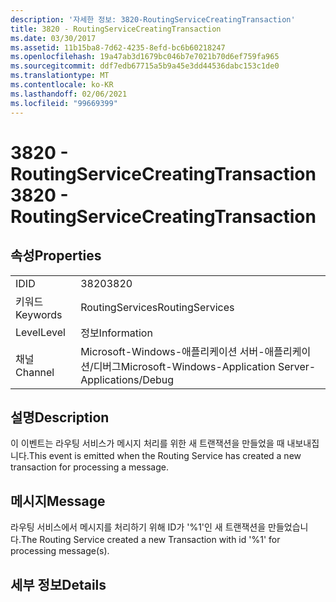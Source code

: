 ```yaml
---
description: '자세한 정보: 3820-RoutingServiceCreatingTransaction'
title: 3820 - RoutingServiceCreatingTransaction
ms.date: 03/30/2017
ms.assetid: 11b15ba8-7d62-4235-8efd-bc6b60218247
ms.openlocfilehash: 19a47ab3d1679bc046b7e7021b70d6ef759fa965
ms.sourcegitcommit: ddf7edb67715a5b9a45e3dd44536dabc153c1de0
ms.translationtype: MT
ms.contentlocale: ko-KR
ms.lasthandoff: 02/06/2021
ms.locfileid: "99669399"
---
```

# <a name="3820---routingservicecreatingtransaction"></a><span data-ttu-id="eac5f-103">3820 - RoutingServiceCreatingTransaction</span><span class="sxs-lookup"><span data-stu-id="eac5f-103">3820 - RoutingServiceCreatingTransaction</span></span>

## <a name="properties"></a><span data-ttu-id="eac5f-104">속성</span><span class="sxs-lookup"><span data-stu-id="eac5f-104">Properties</span></span>  
  
|||  
|-|-|  
|<span data-ttu-id="eac5f-105">ID</span><span class="sxs-lookup"><span data-stu-id="eac5f-105">ID</span></span>|<span data-ttu-id="eac5f-106">3820</span><span class="sxs-lookup"><span data-stu-id="eac5f-106">3820</span></span>|  
|<span data-ttu-id="eac5f-107">키워드</span><span class="sxs-lookup"><span data-stu-id="eac5f-107">Keywords</span></span>|<span data-ttu-id="eac5f-108">RoutingServices</span><span class="sxs-lookup"><span data-stu-id="eac5f-108">RoutingServices</span></span>|  
|<span data-ttu-id="eac5f-109">Level</span><span class="sxs-lookup"><span data-stu-id="eac5f-109">Level</span></span>|<span data-ttu-id="eac5f-110">정보</span><span class="sxs-lookup"><span data-stu-id="eac5f-110">Information</span></span>|  
|<span data-ttu-id="eac5f-111">채널</span><span class="sxs-lookup"><span data-stu-id="eac5f-111">Channel</span></span>|<span data-ttu-id="eac5f-112">Microsoft-Windows-애플리케이션 서버-애플리케이션/디버그</span><span class="sxs-lookup"><span data-stu-id="eac5f-112">Microsoft-Windows-Application Server-Applications/Debug</span></span>|  
  
## <a name="description"></a><span data-ttu-id="eac5f-113">설명</span><span class="sxs-lookup"><span data-stu-id="eac5f-113">Description</span></span>  

 <span data-ttu-id="eac5f-114">이 이벤트는 라우팅 서비스가 메시지 처리를 위한 새 트랜잭션을 만들었을 때 내보내집니다.</span><span class="sxs-lookup"><span data-stu-id="eac5f-114">This event is emitted when the Routing Service has created a new transaction for processing a message.</span></span>  
  
## <a name="message"></a><span data-ttu-id="eac5f-115">메시지</span><span class="sxs-lookup"><span data-stu-id="eac5f-115">Message</span></span>  

 <span data-ttu-id="eac5f-116">라우팅 서비스에서 메시지를 처리하기 위해 ID가 '%1'인 새 트랜잭션을 만들었습니다.</span><span class="sxs-lookup"><span data-stu-id="eac5f-116">The Routing Service created a new Transaction with id '%1' for processing message(s).</span></span>  
  
## <a name="details"></a><span data-ttu-id="eac5f-117">세부 정보</span><span class="sxs-lookup"><span data-stu-id="eac5f-117">Details</span></span>
